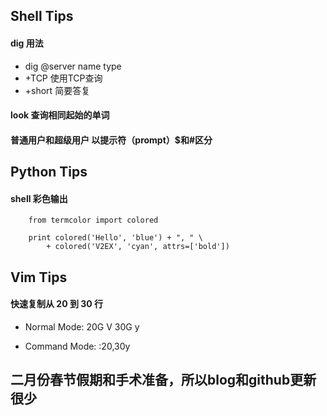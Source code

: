 ## Shell Tips

#### dig 用法

- dig @server name type
- +TCP 使用TCP查询
- +short 简要答复

#### look  查询相同起始的单词

#### 普通用户和超级用户 以提示符（prompt）$和#区分

## Python Tips

#### shell 彩色输出

        from termcolor import colored

        print colored('Hello', 'blue') + ", " \
            + colored('V2EX', 'cyan', attrs=['bold'])

## Vim Tips

#### 快速复制从 20 到 30 行

- Normal Mode: 20G V 30G y

- Command Mode: :20,30y 


## 二月份春节假期和手术准备，所以blog和github更新很少
